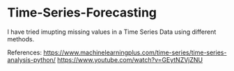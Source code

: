 # Time-Series-Forecasting

I have tried imupting missing values in a Time Series Data using different methods.

References:
https://www.machinelearningplus.com/time-series/time-series-analysis-python/
https://www.youtube.com/watch?v=GEytNZVjZNU
